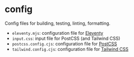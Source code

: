 # config

Config files for building, testing, linting, formatting.

- `eleventy.mjs`: configuration file for [Eleventy](https://www.11ty.dev/docs/config/)
- `input.css`: input file for PostCSS (and Tailwind CSS)
- `postcss.config.cjs`: configuration file for [PostCSS](https://github.com/postcss/postcss)
- `tailwind.config.cjs`: configuration file for [Tailwind CSS](https://tailwindcss.com/docs/configuration)
